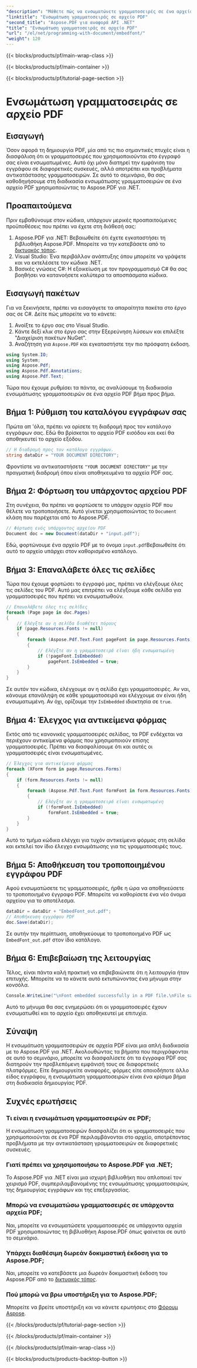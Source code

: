 ```yaml
---
"description": "Μάθετε πώς να ενσωματώνετε γραμματοσειρές σε ένα αρχείο PDF χρησιμοποιώντας το Aspose.PDF για .NET με αυτόν τον αναλυτικό οδηγό. Βεβαιωθείτε ότι τα έγγραφά σας εμφανίζονται σωστά σε οποιαδήποτε συσκευή."
"linktitle": "Ενσωμάτωση γραμματοσειράς σε αρχείο PDF"
"second_title": "Aspose.PDF για αναφορά API .NET"
"title": "Ενσωμάτωση γραμματοσειράς σε αρχείο PDF"
"url": "/el/net/programming-with-document/embedfont/"
"weight": 120
---
```


{{< blocks/products/pf/main-wrap-class >}}

{{< blocks/products/pf/main-container >}}

{{< blocks/products/pf/tutorial-page-section >}}

# Ενσωμάτωση γραμματοσειράς σε αρχείο PDF

## Εισαγωγή

Όσον αφορά τη δημιουργία PDF, μία από τις πιο σημαντικές πτυχές είναι η διασφάλιση ότι οι γραμματοσειρές που χρησιμοποιούνται στο έγγραφό σας είναι ενσωματωμένες. Αυτό όχι μόνο διατηρεί την εμφάνιση του εγγράφου σε διαφορετικές συσκευές, αλλά αποτρέπει και προβλήματα αντικατάστασης γραμματοσειρών. Σε αυτό το σεμινάριο, θα σας καθοδηγήσουμε στη διαδικασία ενσωμάτωσης γραμματοσειρών σε ένα αρχείο PDF χρησιμοποιώντας το Aspose.PDF για .NET. 

## Προαπαιτούμενα

Πριν εμβαθύνουμε στον κώδικα, υπάρχουν μερικές προαπαιτούμενες προϋποθέσεις που πρέπει να έχετε στη διάθεσή σας:

1. Aspose.PDF για .NET: Βεβαιωθείτε ότι έχετε εγκαταστήσει τη βιβλιοθήκη Aspose.PDF. Μπορείτε να την κατεβάσετε από το [δικτυακός τόπος](https://releases.aspose.com/pdf/net/).
2. Visual Studio: Ένα περιβάλλον ανάπτυξης όπου μπορείτε να γράψετε και να εκτελέσετε τον κώδικα .NET.
3. Βασικές γνώσεις C#: Η εξοικείωση με τον προγραμματισμό C# θα σας βοηθήσει να κατανοήσετε καλύτερα τα αποσπάσματα κώδικα.

## Εισαγωγή πακέτων

Για να ξεκινήσετε, πρέπει να εισαγάγετε τα απαραίτητα πακέτα στο έργο σας σε C#. Δείτε πώς μπορείτε να το κάνετε:

1. Ανοίξτε το έργο σας στο Visual Studio.
2. Κάντε δεξί κλικ στο έργο σας στην Εξερεύνηση λύσεων και επιλέξτε "Διαχείριση πακέτων NuGet".
3. Αναζήτηση για `Aspose.PDF` και εγκαταστήστε την πιο πρόσφατη έκδοση.

```csharp
using System.IO;
using System;
using Aspose.Pdf;
using Aspose.Pdf.Annotations;
using Aspose.Pdf.Text;
```

Τώρα που έχουμε ρυθμίσει τα πάντα, ας αναλύσουμε τη διαδικασία ενσωμάτωσης γραμματοσειρών σε ένα αρχείο PDF βήμα προς βήμα.

## Βήμα 1: Ρύθμιση του καταλόγου εγγράφων σας

Πρώτα απ 'όλα, πρέπει να ορίσετε τη διαδρομή προς τον κατάλογο εγγράφων σας. Εδώ θα βρίσκεται το αρχείο PDF εισόδου και εκεί θα αποθηκευτεί το αρχείο εξόδου.

```csharp
// Η διαδρομή προς τον κατάλογο εγγράφων.
string dataDir = "YOUR DOCUMENT DIRECTORY";
```

Φροντίστε να αντικαταστήσετε `"YOUR DOCUMENT DIRECTORY"` με την πραγματική διαδρομή όπου είναι αποθηκευμένα τα αρχεία PDF σας.

## Βήμα 2: Φόρτωση του υπάρχοντος αρχείου PDF

Στη συνέχεια, θα πρέπει να φορτώσετε το υπάρχον αρχείο PDF που θέλετε να τροποποιήσετε. Αυτό γίνεται χρησιμοποιώντας το `Document` κλάση που παρέχεται από το Aspose.PDF.

```csharp
// Φόρτωση ενός υπάρχοντος αρχείου PDF
Document doc = new Document(dataDir + "input.pdf");
```

Εδώ, φορτώνουμε ένα αρχείο PDF με το όνομα `input.pdf`Βεβαιωθείτε ότι αυτό το αρχείο υπάρχει στον καθορισμένο κατάλογο.

## Βήμα 3: Επαναλάβετε όλες τις σελίδες

Τώρα που έχουμε φορτώσει το έγγραφό μας, πρέπει να ελέγξουμε όλες τις σελίδες του PDF. Αυτό μας επιτρέπει να ελέγξουμε κάθε σελίδα για γραμματοσειρές που πρέπει να ενσωματωθούν.

```csharp
// Επαναλάβετε όλες τις σελίδες
foreach (Page page in doc.Pages)
{
    // Ελέγξτε αν η σελίδα διαθέτει πόρους
    if (page.Resources.Fonts != null)
    {
        foreach (Aspose.Pdf.Text.Font pageFont in page.Resources.Fonts)
        {
            // Ελέγξτε αν η γραμματοσειρά είναι ήδη ενσωματωμένη
            if (!pageFont.IsEmbedded)
                pageFont.IsEmbedded = true;
        }
    }
}
```

Σε αυτόν τον κώδικα, ελέγχουμε αν η σελίδα έχει γραμματοσειρές. Αν ναι, κάνουμε επανάληψη σε κάθε γραμματοσειρά και ελέγχουμε αν είναι ήδη ενσωματωμένη. Αν όχι, ορίζουμε την `IsEmbedded` ιδιοκτησία σε `true`.

## Βήμα 4: Έλεγχος για αντικείμενα φόρμας

Εκτός από τις κανονικές γραμματοσειρές σελίδας, τα PDF ενδέχεται να περιέχουν αντικείμενα φόρμας που χρησιμοποιούν επίσης γραμματοσειρές. Πρέπει να διασφαλίσουμε ότι και αυτές οι γραμματοσειρές είναι ενσωματωμένες.

```csharp
// Έλεγχος για αντικείμενα φόρμας
foreach (XForm form in page.Resources.Forms)
{
    if (form.Resources.Fonts != null)
    {
        foreach (Aspose.Pdf.Text.Font formFont in form.Resources.Fonts)
        {
            // Ελέγξτε αν η γραμματοσειρά είναι ενσωματωμένη
            if (!formFont.IsEmbedded)
                formFont.IsEmbedded = true;
        }
    }
}
```

Αυτό το τμήμα κώδικα ελέγχει για τυχόν αντικείμενα φόρμας στη σελίδα και εκτελεί τον ίδιο έλεγχο ενσωμάτωσης για τις γραμματοσειρές τους.

## Βήμα 5: Αποθήκευση του τροποποιημένου εγγράφου PDF

Αφού ενσωματώσετε τις γραμματοσειρές, ήρθε η ώρα να αποθηκεύσετε το τροποποιημένο έγγραφο PDF. Μπορείτε να καθορίσετε ένα νέο όνομα αρχείου για το αποτέλεσμα.

```csharp
dataDir = dataDir + "EmbedFont_out.pdf";
// Αποθήκευση εγγράφου PDF
doc.Save(dataDir);
```

Σε αυτήν την περίπτωση, αποθηκεύουμε το τροποποιημένο PDF ως `EmbedFont_out.pdf` στον ίδιο κατάλογο.

## Βήμα 6: Επιβεβαίωση της λειτουργίας

Τέλος, είναι πάντα καλή πρακτική να επιβεβαιώνετε ότι η λειτουργία ήταν επιτυχής. Μπορείτε να το κάνετε αυτό εκτυπώνοντας ένα μήνυμα στην κονσόλα.

```csharp
Console.WriteLine("\nFont embedded successfully in a PDF file.\nFile saved at " + dataDir);
```

Αυτό το μήνυμα θα σας ενημερώσει ότι οι γραμματοσειρές έχουν ενσωματωθεί και το αρχείο έχει αποθηκευτεί με επιτυχία.

## Σύναψη

Η ενσωμάτωση γραμματοσειρών σε αρχεία PDF είναι μια απλή διαδικασία με το Aspose.PDF για .NET. Ακολουθώντας τα βήματα που περιγράφονται σε αυτό το σεμινάριο, μπορείτε να διασφαλίσετε ότι τα έγγραφα PDF σας διατηρούν την προβλεπόμενη εμφάνισή τους σε διαφορετικές πλατφόρμες. Είτε δημιουργείτε αναφορές, φόρμες είτε οποιοδήποτε άλλο είδος εγγράφου, η ενσωμάτωση γραμματοσειρών είναι ένα κρίσιμο βήμα στη διαδικασία δημιουργίας PDF.

## Συχνές ερωτήσεις

### Τι είναι η ενσωμάτωση γραμματοσειρών σε PDF;
Η ενσωμάτωση γραμματοσειρών διασφαλίζει ότι οι γραμματοσειρές που χρησιμοποιούνται σε ένα PDF περιλαμβάνονται στο αρχείο, αποτρέποντας προβλήματα με την αντικατάσταση γραμματοσειρών σε διαφορετικές συσκευές.

### Γιατί πρέπει να χρησιμοποιήσω το Aspose.PDF για .NET;
Το Aspose.PDF για .NET είναι μια ισχυρή βιβλιοθήκη που απλοποιεί τον χειρισμό PDF, συμπεριλαμβανομένης της ενσωμάτωσης γραμματοσειρών, της δημιουργίας εγγράφων και της επεξεργασίας.

### Μπορώ να ενσωματώσω γραμματοσειρές σε υπάρχοντα αρχεία PDF;
Ναι, μπορείτε να ενσωματώσετε γραμματοσειρές σε υπάρχοντα αρχεία PDF χρησιμοποιώντας τη βιβλιοθήκη Aspose.PDF όπως φαίνεται σε αυτό το σεμινάριο.

### Υπάρχει διαθέσιμη δωρεάν δοκιμαστική έκδοση για το Aspose.PDF;
Ναι, μπορείτε να κατεβάσετε μια δωρεάν δοκιμαστική έκδοση του Aspose.PDF από το [δικτυακός τόπος](https://releases.aspose.com/).

### Πού μπορώ να βρω υποστήριξη για το Aspose.PDF;
Μπορείτε να βρείτε υποστήριξη και να κάνετε ερωτήσεις στο [Φόρουμ Aspose](https://forum.aspose.com/c/pdf/10).

{{< /blocks/products/pf/tutorial-page-section >}}

{{< /blocks/products/pf/main-container >}}

{{< /blocks/products/pf/main-wrap-class >}}

{{< blocks/products/products-backtop-button >}}